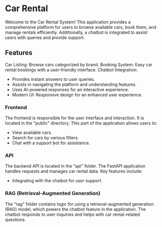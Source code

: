 # Car Rental

Welcome to the Car Rental System! This application provides a comprehensive platform for users to browse available cars, book them, and manage rentals efficiently. Additionally, a chatbot is integrated to assist users with queries and provide support.

## Features
Car Listing: Browse cars categorized by brand.
Booking System: Easy car rental bookings with a user-friendly interface.
Chatbot Integration:
 - Provides instant answers to user queries.
 - Assists in navigating the platform and understanding features.
 - Uses AI-powered responses for an interactive experience.
 - Modern UI: Responsive design for an enhanced user experience.

### Frontend
The frontend is responsible for the user interface and interaction. It is located in the "public" directory. This part of the application allows users to:

- View available cars.
- Search for cars by various filters.
- Chat with a support bot for assistance.

### API
The backend API is located in the "api" folder. The FastAPI application handles requests and manages car rental data. Key features include:
- Integrating with the chatbot for user support.

### RAG (Retrieval-Augmented Generation)
The "rag" folder contains logic for using a retrieval-augmented generation (RAG) model, which powers the chatbot feature in the application. The chatbot responds to user inquiries and helps with car rental-related questions.

